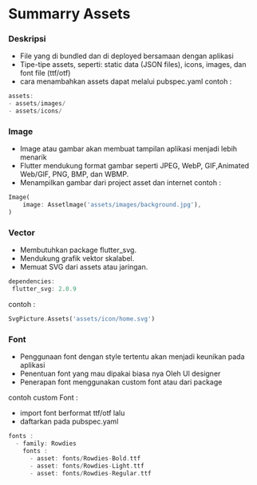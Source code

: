 # Summarry Assets
### Deskripsi
- File yang di bundled dan di deployed bersamaan dengan aplikasi
- Tipe-tipe assets, seperti: static data (JSON files), icons, images, dan font file (ttf/otf)
- cara menambahkan assets dapat melalui pubspec.yaml 
contoh :
```dart
assets:
- assets/images/
- assets/icons/
```
### Image
- Image atau gambar akan membuat tampilan aplikasi menjadi lebih menarik
- Flutter mendukung format gambar seperti JPEG, WebP, GIF,Animated Web/GlF, PNG, BMP, dan WBMP.
- Menampilkan gambar dari project asset dan internet
contoh :
```dart
Image(
    image: Assetlmage('assets/images/background.jpg'),
)
```
### Vector
- Membutuhkan package flutter_svg.
- Mendukung grafik vektor skalabel.
- Memuat SVG dari assets atau jaringan.
```dart
dependencies:
 flutter_svg: 2.0.9
```
contoh :
```dart
SvgPicture.Assets('assets/icon/home.svg')
```
### Font
- Penggunaan font dengan style tertentu akan menjadi keunikan pada aplikasi
- Penentuan font yang mau dipakai biasa nya Oleh Ul designer
- Penerapan font menggunakan custom font atau dari package

contoh custom Font :
- import font berformat ttf/otf lalu
- daftarkan pada pubspec.yaml

```dart
fonts :
  - family: Rowdies
    fonts :
      - asset: fonts/Rowdies-Bold.ttf
      - asset: fonts/Rowdies-Light.ttf
      - asset: fonts/Rowdies-Regular.ttf

```
